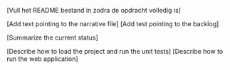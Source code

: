 [Vull het README bestand in zodra de opdracht volledig is]

[Add text pointing to the narrative file]
[Add test pointing to the backlog]

[Summarize the current status]

[Describe how to load the project and run the unit tests]
[Describe how to run the web application]